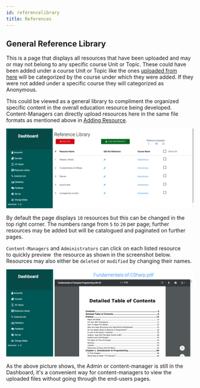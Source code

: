 ```yaml
---
id: referencelibrary
title: References
---
```


## General Reference Library 
 

This is a page that displays all resources that have been uploaded and may or may not belong to any specific course Unit or Topic.  These could have been added under a course Unit or Topic like the ones [uploaded from here](contents.md#adding-general-references-resources) will be categorized by the course under which they were added.  If they were not added under a specific course they will categorized as Anonymous.

This could be viewed as a general library to compliment the organized specific content in the overall education resource being developed.  Content-Managers can directly upload resources here in the same file formats as mentioned above in [Adding Resource](contents.md#resources).  
 
![List of References](assets/reference4.png)  

By default the page displays `10` resources but this can be changed in the top right corner.  The numbers range from `5` to `20` per page; further resources may be added but will be catalogued and paginated on further pages.  

`Content-Managers` and `Administrators` can click on each listed resource to quickly preview  the resource as shown in the screenshot below.  Resources may also either be `deleted` or `modified` by changing their names.  

![List of References](assets/reference5.png)
  
As the above picture shows, the Admin or content-manager is still in the Dashboard, it's a convenient way for content-managers to view the uploaded files without going through the end-users pages.  
 


